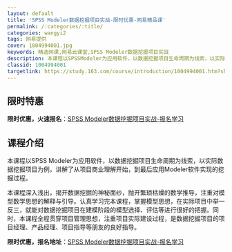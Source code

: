```yaml
---
layout: default
title: 'SPSS Modeler数据挖掘项目实战-限时优惠-网易精品课'
permalink: /:categories/:title/
categories: wangyi2
tags: 网易提供
cover: 1004994001.jpg
keywords: 精选网课,网易云课堂,SPSS Modeler数据挖掘项目实战
description: 本课程以SPSSModeler为应用软件，以数据挖掘项目生命周期为线索，以实际数据挖掘项目为例，讲解了从项目商业理解开始
classid: 1004994001
targetlink: https://study.163.com/course/introduction/1004994001.htm?share=1&shareId=1025206652&utm_campaign=share&utm_medium=iphoneShare&utm_source=&utm_u=1025206652
---
```


## 限时特惠

**限时优惠，火速报名**：[SPSS Modeler数据挖掘项目实战-报名学习](https://study.163.com/course/introduction/1004994001.htm?share=1&shareId=1025206652&utm_campaign=share&utm_medium=iphoneShare&utm_source=&utm_u=1025206652)

## 课程介绍

本课程以SPSS Modeler为应用软件，以数据挖掘项目生命周期为线索，以实际数据挖掘项目为例，讲解了从项目商业理解开始，到最后应用Modeler软件实现的挖掘过程。

本课程深入浅出，揭开数据挖掘的神秘面纱，抛开繁琐枯燥的数学推导，注重对模型数学思想的解释与引导。认真学习完本课程，掌握模型思想，在实际项目中举一反三，就能对数据挖掘项目在建模阶段的模型选择、评估等进行很好的把握。同时，本课程全程贯穿项目管理思想，注重项目实际建设过程，是数据挖掘项目的项目经理、产品经理、项目指导等朋友的良好指导。

**限时优惠，报名地址**：[SPSS Modeler数据挖掘项目实战-报名学习](https://study.163.com/course/introduction/1004994001.htm?share=1&shareId=1025206652&utm_campaign=share&utm_medium=iphoneShare&utm_source=&utm_u=1025206652)

